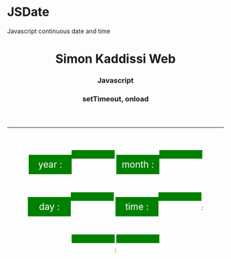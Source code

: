 # JSDate
Javascript continuous date and time
<!DOCTYPE html>
<html>
<html lang="en-US">
<head>
<title>Simon Kaddissi Web</title>
<meta charset="utf-8">
<meta name="viewport" content="width=device-width, initial-scale=1">
<meta name="Keywords" content="simon,kaddissi,HTML,CSS,JavaScript,SQL,PHP,jQuery,XML,DOM,Bootstrap,Web development,W3C,tutorials,programming,examples,source code,colors,demos,tips">
<meta name="Description" content="Well organized and easy to understand Web examples of how to use HTML, CSS, JavaScript, SQL, PHP, and XML.">

<style>
#container {width: 100%;}

#head {text-align: center;}

#main p{display: inline-block;
        width: 80px;
        padding: 10px;
        background-color: green;
        color: white;
        font-size: 1.5em;
        text-align: center;}

#main {
        width: auto;
        margin: auto;
        text-align: center;}

</style>
</head>

<body onload=display_ct();>

<div id="container">
<header id="head">
<h1>Simon Kaddissi Web</h1>
<h3>Javascript</hr3>
<h3>setTimeout, onload</h3>
</header>
<hr/>
<p id="full" style="text-align: center;"></p>
<div id="main">


<br/>
<p>year : </p><p id="yr"></p>
<p>month : </p><p id="mt"></p>
<p>day : </p><p id="dy"></p>
<p>time : </p><p id="th"></p>:<p id="tm"></p>:<p id="ts"></p>
<br/>
<!-- <button style = "font-size: 1.5em;" onclick = location.reload(true)>Refresh</button> -->
</div>
<script type="text/javascript">

var timer = null
function display_ct(){
var nd = new Date();

document.getElementById("full").innerHTML = nd;

document.getElementById("yr").innerHTML = nd.getFullYear();

document.getElementById("mt").innerHTML = nd.getMonth();

document.getElementById("dy").innerHTML = nd.getDate();

document.getElementById("th").innerHTML = nd.getHours();

document.getElementById("tm").innerHTML = nd.getMinutes();

document.getElementById("ts").innerHTML = nd.getSeconds();

    timer = setTimeout("display_ct()",1000);
}

</script>

</div>
</body>
</html>
